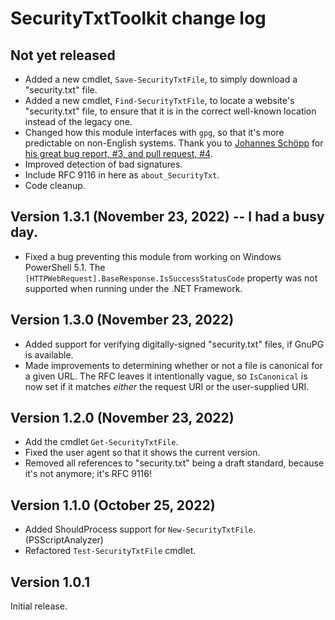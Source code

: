 # SecurityTxtToolkit change log

## Not yet released
-   Added a new cmdlet, `Save-SecurityTxtFile`, to simply download a "security.txt" file.
-   Added a new cmdlet, `Find-SecurityTxtFile`, to locate a website's "security.txt" file, to ensure that it is in the correct well-known location instead of the legacy one.
-   Changed how this module interfaces with `gpg`, so that it's more predictable on non-English systems.  Thank you to [Johannes Schöpp](https://github.com/jschpp) for [his great bug report, #3, and pull request, #4](https://github.com/rhymeswithmogul/SecurityTxtToolkit/pull/4).
-   Improved detection of bad signatures.
-   Include RFC 9116 in here as `about_SecurityTxt`.
-   Code cleanup.

## Version 1.3.1 (November 23, 2022) -- I had a busy day.
-   Fixed a bug preventing this module from working on Windows PowerShell 5.1.  The `[HTTPWebRequest].BaseResponse.IsSuccessStatusCode` property was not supported when running under the .NET Framework.

## Version 1.3.0 (November 23, 2022)
-   Added support for verifying digitally-signed "security.txt" files, if GnuPG is available.
-   Made improvements to determining whether or not a file is canonical for a given URL.  The RFC leaves it intentionally vague, so `IsCanonical` is now set if it matches *either* the request URI or the user-supplied URI.

## Version 1.2.0 (November 23, 2022)
-   Add the cmdlet `Get-SecurityTxtFile`.
-   Fixed the user agent so that it shows the current version.
-   Removed all references to "security.txt" being a draft standard, because it's not anymore;  it's RFC 9116!

## Version 1.1.0 (October 25, 2022)
-   Added ShouldProcess support for `New-SecurityTxtFile`. (PSScriptAnalyzer)
-   Refactored `Test-SecurityTxtFile` cmdlet.

## Version 1.0.1
Initial release.
